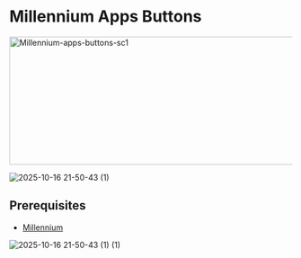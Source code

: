 # Millennium Apps Buttons

<img width="661" height="228" alt="Millennium-apps-buttons-sc1" src="https://github.com/user-attachments/assets/b21fcc2e-1dbc-4a4b-9f26-e41ca94e2b81" />

![2025-10-16 21-50-43 (1)](https://github.com/user-attachments/assets/e0106a04-12d6-4b0f-8e14-fefb36aa79f7)

## Prerequisites
- [Millennium](https://steambrew.app/)


![2025-10-16 21-50-43 (1) (1)](https://github.com/user-attachments/assets/4ba9a64c-d005-47ff-8bc0-6e88bdc58eb4)
